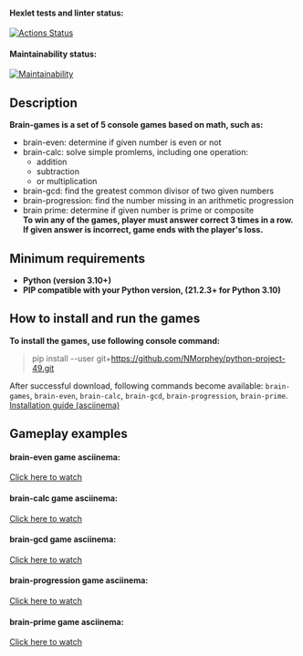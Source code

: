 #### Hexlet tests and linter status:
[![Actions Status](https://github.com/NMorphey/python-project-49/workflows/hexlet-check/badge.svg)](https://github.com/NMorphey/python-project-49/actions)
#### Maintainability status:
[![Maintainability](https://api.codeclimate.com/v1/badges/7eb1211020aaea7b9b83/maintainability)](https://codeclimate.com/github/NMorphey/python-project-49/maintainability)
## Description
**Brain-games is a set of 5 console games based on math, such as:**
* brain-even: determine if given number is even or not
* brain-calc: solve simple promlems, including one operation:
    * addition
    * subtraction
    * or multiplication
* brain-gcd: find the greatest common divisor of two given numbers
* brain-progression: find the number missing in an arithmetic progression
* brain prime: determine if given number is prime or composite  
**To win any of the games, player must answer correct 3 times in a row. If given answer is incorrect, game ends with the player's loss.**
## Minimum requirements
* **Python (version 3.10+)**
* **PIP compatible with your Python version, (21.2.3+ for Python 3.10)**
## How to install and run the games
**To install the games, use following console command:**
>
> pip install --user git+https://github.com/NMorphey/python-project-49.git  
>
After successful download, following commands become available: `brain-games`, `brain-even`, `brain-calc`, `brain-gcd`, `brain-progression`, `brain-prime`.  
[Installation guide (asciinema)](https://asciinema.org/a/FwbJPeD759RtqdekNVMCqvwGK)
## Gameplay examples
#### brain-even game asciinema:
[Click here to watch](https://asciinema.org/a/qEL7TggIN5tqCA6mBop2ZNTIT)
#### brain-calc game asciinema:
[Click here to watch](https://asciinema.org/a/3N22CLAs5JEHqmj4ecXBo0YCD)
#### brain-gcd game asciinema:
[Click here to watch](https://asciinema.org/a/vOd09iVkUIudgOwR7FNAHvQp4)
#### brain-progression game asciinema:
[Click here to watch](https://asciinema.org/a/TZR1kXzQ6N8mbqSg4mdIiwG57)
#### brain-prime game asciinema:
[Click here to watch](https://asciinema.org/a/KaTYq1GpmNKTilr5pjdnLuCmx)